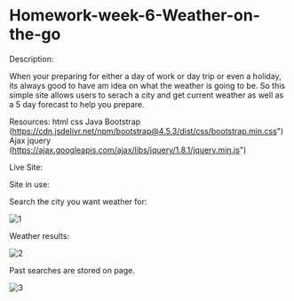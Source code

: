 # Homework-week-6-Weather-on-the-go

Description:

When your preparing for either a day of work or day trip or even a holiday, its always good to have am idea on what the weather is going to be.
So this simple site allows users to serach a city and get current weather as well as a 5 day forecast to help you prepare.

Resources:
html
css
Java
Bootstrap (https://cdn.jsdelivr.net/npm/bootstrap@4.5.3/dist/css/bootstrap.min.css")
Ajax jquery (https://ajax.googleapis.com/ajax/libs/jquery/1.8.1/jquery.min.js")


Live Site:

Site in use:

Search the city you want weather for:


![1](https://user-images.githubusercontent.com/98126694/161528546-92fe65e1-67e6-45d5-90ab-7952ef6309a2.png)










Weather results:



![2](https://user-images.githubusercontent.com/98126694/161528560-ebf44b74-9f1c-4ce0-9268-c0e5a695766f.png)












Past searches are stored on page.



![3](https://user-images.githubusercontent.com/98126694/161528581-e468ad4c-0a55-45eb-bf4e-8b311e0784c9.png)



















